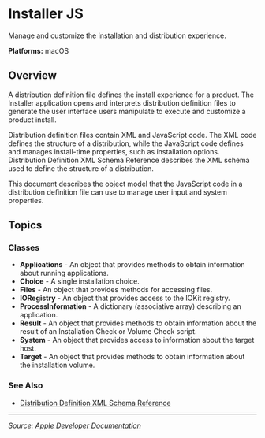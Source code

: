 # Installer JS

Manage and customize the installation and distribution experience.

**Platforms:** macOS

## Overview

A distribution definition file defines the install experience for a product. The Installer application opens and interprets distribution definition files to generate the user interface users manipulate to execute and customize a product install.

Distribution definition files contain XML and JavaScript code. The XML code defines the structure of a distribution, while the JavaScript code defines and manages install-time properties, such as installation options. Distribution Definition XML Schema Reference describes the XML schema used to define the structure of a distribution.

This document describes the object model that the JavaScript code in a distribution definition file can use to manage user input and system properties.

## Topics

### Classes
- **Applications** - An object that provides methods to obtain information about running applications.
- **Choice** - A single installation choice.
- **Files** - An object that provides methods for accessing files.
- **IORegistry** - An object that provides access to the IOKit registry.
- **ProcessInformation** - A dictionary (associative array) describing an application.
- **Result** - An object that provides methods to obtain information about the result of an Installation Check or Volume Check script.
- **System** - An object that provides access to information about the target host.
- **Target** - An object that provides methods to obtain information about the installation volume.

### See Also
- [Distribution Definition XML Schema Reference](https://developer.apple.com/documentation/installer_js/distribution_definition_xml_schema_reference)

---

*Source: [Apple Developer Documentation](https://developer.apple.com/documentation/installer_js)*